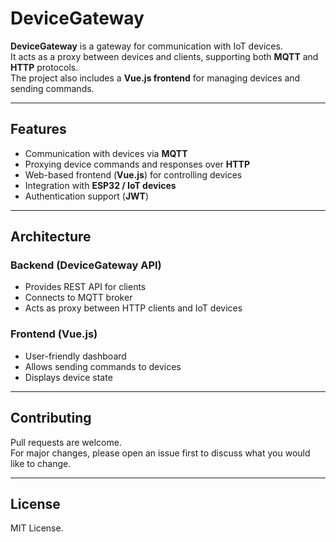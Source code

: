# DeviceGateway

**DeviceGateway** is a gateway for communication with IoT devices.  
It acts as a proxy between devices and clients, supporting both **MQTT** and **HTTP** protocols.  
The project also includes a **Vue.js frontend** for managing devices and sending commands.

---

## Features
- Communication with devices via **MQTT**
- Proxying device commands and responses over **HTTP**
- Web-based frontend (**Vue.js**) for controlling devices
- Integration with **ESP32 / IoT devices**
- Authentication support (**JWT**)

---

## Architecture

### Backend (DeviceGateway API)
- Provides REST API for clients  
- Connects to MQTT broker  
- Acts as proxy between HTTP clients and IoT devices  

### Frontend (Vue.js)
- User-friendly dashboard  
- Allows sending commands to devices  
- Displays device state  

---

## Contributing
Pull requests are welcome.  
For major changes, please open an issue first to discuss what you would like to change.

---

## License
MIT License.
